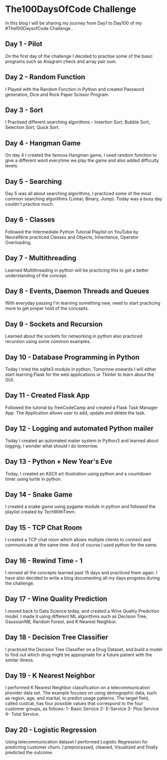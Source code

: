 # The100DaysOfCode Challenge

In this blog I will be sharing my journey from Day1 to Day100 of my #The100DaysofCode Challenge..


## Day 1 - Pilot
On the first day of the challenge I decided to practise some of the basic programs such as Anagram check and array pair sum.
<br>
## Day 2 - Random Function
I Played with the Random Function in Python and created Password generation, Dice and Rock Paper Scissor Program.
<br>
## Day 3 - Sort
I Practised different searching algorithms - Insertion Sort, Bubble Sort, Selection Sort, Quick Sort.
<br>
## Day 4 - Hangman Game
On day 4 I created the famous Hangman game, I used random function to give a different word everytime we play the game and also added difficulty levels.
<br>
## Day 5 - Searching
Day 5 was all about searching algorithms, I practiced some of the most common searching algorithms (Linear, Binary, Jump). Today was a busy day couldn't practice much.
<br>
## Day 6 - Classes
Followed the Intermediate Python Tutorial Playlist on YouTube by NeuralNine practiced Classes and Objects, Inheritance, Operator Overloading. 
<br>
## Day 7 - Multithreading
Learned Multithreading in python will be practicing this to get a better understanding of the concept.
<br>
## Day 8 - Events, Daemon Threads and Queues
With everyday passing I'm learning something new, need to start practicing more to get proper hold of the concepts.
<br>
## Day 9 -  Sockets and Recursion
Learned about the sockets for networking in python also practiced recursion using some common examples.
<br>
## Day 10 - Database Programming in Python
Today I tried the sqlite3 module in python. Tomorrow onwards I will either start learning Flask for the web applications or Tkinter to learn about the GUI.
<br>
## Day 11 - Created Flask App
Followed the tutorial by freeCodeCamp and created a Flask Task Manager App. The Application allows user to add, update and delete the task.
<br>
## Day 12 -  Logging and automated Python mailer
Today I created an automated mailer system in Python3 and learned about logging. I wonder what should I do tomorrow.
<br>
## Day 13 -  Python + New Year's Eve
Today, I created an ASCII art illustration using python and a countdown timer using turtle in python.
<br>
## Day 14 - Snake Game 
I created a snake game  using pygame module in python and followed the playlist created by TechWithTimm.
<br>
## Day 15 - TCP Chat Room
I created a TCP chat room which allows multiple clients to connect and communicate at the same time. And of course I used python for the same.
<br>
## Day 16 - Rewind Time - 1 
I revised all the concepts learned past 15 days and practiced them again. I have also decided to write a blog documenting all my days progress during the challenge.
<br>
## Day 17 - Wine Quality Prediction
I moved back to Data Science today, and created a Wine Quality Prediction model. I made it using different ML algorithms such as Decision Tree, GaussianNB, Random Forest, and K Nearest Neighbor.
<br>
## Day 18 - Decision Tree Classifier
I practiced the Decision Tree Classifier on a Drug Dataset, and build a model to find out which drug might be appropriate for a future patient with the similar illness.
<br>
## Day 19 - K Nearest Neighbor
I performed K Nearest Neighbor classification on a telecommunication provider data set. The example focuses on using demographic data, such as region, age, and marital, to predict usage patterns. The target field, called custcat, has four possible values that correspond to the four customer groups, as follows: 1- Basic Service 2- E-Service 3- Plus Service 4- Total Service.
<br>
## Day 20 - Logistic Regression
Using telecommunication dataset I performed Logistic Regression for predicting customer churn. I preprocessed, cleaned, Visualized and finally predicted the outcome.

